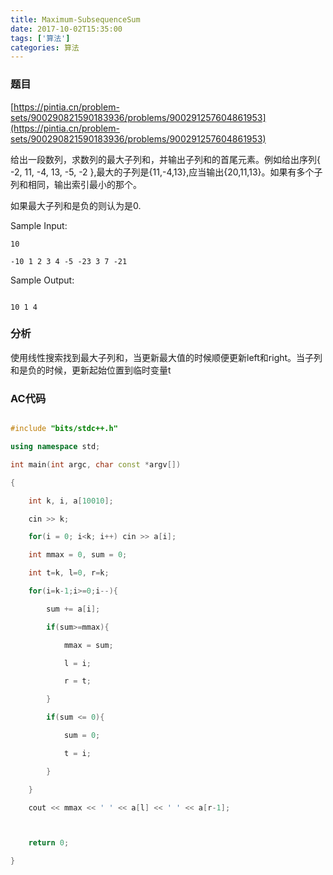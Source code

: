 ```yaml
---
title: Maximum-SubsequenceSum
date: 2017-10-02T15:35:00
tags: ['算法']
categories: 算法
---
```


### 题目

[https://pintia.cn/problem-sets/900290821590183936/problems/900291257604861953](https://pintia.cn/problem-sets/900290821590183936/problems/900291257604861953)


给出一段数列，求数列的最大子列和，并输出子列和的首尾元素。例如给出序列{ -2, 11, -4, 13, -5, -2 },最大的子列是{11,-4,13},应当输出{20,11,13}。如果有多个子列和相同，输出索引最小的那个。



如果最大子列和是负的则认为是0.



Sample Input:

```
10

-10 1 2 3 4 -5 -23 3 7 -21

```



Sample Output:

```

10 1 4

```



### 分析

使用线性搜索找到最大子列和，当更新最大值的时候顺便更新left和right。当子列和是负的时候，更新起始位置到临时变量t



### AC代码

```cpp

#include "bits/stdc++.h"

using namespace std;

int main(int argc, char const *argv[])

{

    int k, i, a[10010];

    cin >> k;

    for(i = 0; i<k; i++) cin >> a[i];

    int mmax = 0, sum = 0;

    int t=k, l=0, r=k;

    for(i=k-1;i>=0;i--){

        sum += a[i];

        if(sum>=mmax){

            mmax = sum;

            l = i;

            r = t;

        }

        if(sum <= 0){

            sum = 0;

            t = i;

        }

    }

    cout << mmax << ' ' << a[l] << ' ' << a[r-1];



    return 0;

}



```
    
